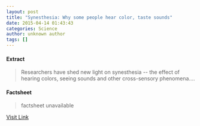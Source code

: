 ```yaml
---
layout: post
title: "Synesthesia: Why some people hear color, taste sounds"
date: 2015-04-14 01:43:43
categories: Science
author: unknown author
tags: []
---
```



#### Extract
>Researchers have shed new light on synesthesia -- the effect of hearing colors, seeing sounds and other cross-sensory phenomena....

#### Factsheet
>factsheet unavailable

[Visit Link](http://feeds.sciencedaily.com/~r/sciencedaily/~3/VJIpcaSM2b8/150413214343.htm)


